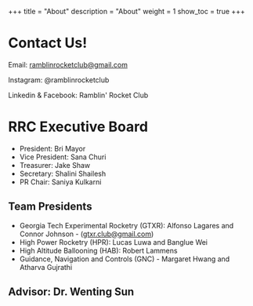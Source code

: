 +++
title = "About"
description = "About"
weight = 1
show_toc = true
+++

# Contact Us!

Email: ramblinrocketclub@gmail.com

Instagram: @ramblinrocketclub

Linkedin & Facebook: Ramblin' Rocket Club

# RRC Executive Board

- President: Bri Mayor
- Vice President: Sana Churi
- Treasurer: Jake Shaw
- Secretary: Shalini Shailesh
- PR Chair: Saniya Kulkarni

## Team Presidents
- Georgia Tech Experimental Rocketry (GTXR): Alfonso Lagares and Connor Johnson - (gtxr.club@gmail.com)
- High Power Rocketry (HPR): Lucas Luwa and Banglue Wei
- High Altitude Ballooning (HAB): Robert Lammens
- Guidance, Navigation and Controls (GNC) - Margaret Hwang and Atharva Gujrathi

## Advisor: Dr. Wenting Sun
